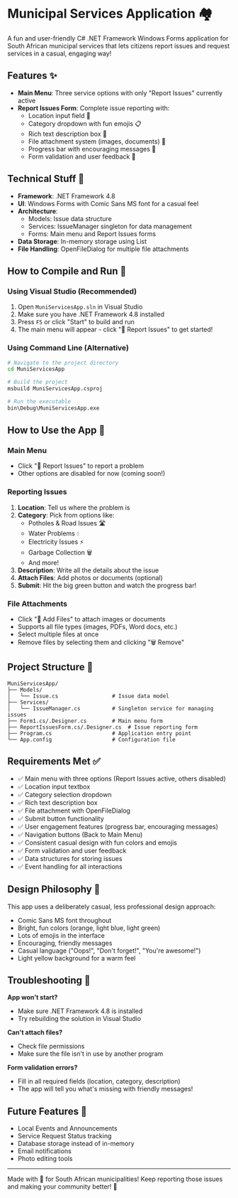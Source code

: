 # Municipal Services Application 🏘️

A fun and user-friendly C# .NET Framework Windows Forms application for South African municipal services that lets citizens report issues and request services in a casual, engaging way!

## Features ✨

- **Main Menu**: Three service options with only "Report Issues" currently active
- **Report Issues Form**: Complete issue reporting with:
  - Location input field 📍
  - Category dropdown with fun emojis 📋
  - Rich text description box 📝
  - File attachment system (images, documents) 📎
  - Progress bar with encouraging messages 🌟
  - Form validation and user feedback 🚨

## Technical Stuff 🔧

- **Framework**: .NET Framework 4.8
- **UI**: Windows Forms with Comic Sans MS font for a casual feel
- **Architecture**: 
  - Models: Issue data structure
  - Services: IssueManager singleton for data management
  - Forms: Main menu and Report Issues forms
- **Data Storage**: In-memory storage using List<Issue>
- **File Handling**: OpenFileDialog for multiple file attachments

## How to Compile and Run 🚀

### Using Visual Studio (Recommended)
1. Open `MuniServicesApp.sln` in Visual Studio
2. Make sure you have .NET Framework 4.8 installed
3. Press `F5` or click "Start" to build and run
4. The main menu will appear - click "🚨 Report Issues" to get started!

### Using Command Line (Alternative)
```bash
# Navigate to the project directory
cd MuniServicesApp

# Build the project
msbuild MuniServicesApp.csproj

# Run the executable
bin\Debug\MuniServicesApp.exe
```

## How to Use the App 📱

### Main Menu
- Click "🚨 Report Issues" to report a problem
- Other options are disabled for now (coming soon!)

### Reporting Issues
1. **Location**: Tell us where the problem is
2. **Category**: Pick from options like:
   - Potholes & Road Issues 🛣️
   - Water Problems 💧
   - Electricity Issues ⚡
   - Garbage Collection 🗑️
   - And more!
3. **Description**: Write all the details about the issue
4. **Attach Files**: Add photos or documents (optional)
5. **Submit**: Hit the big green button and watch the progress bar!

### File Attachments
- Click "📎 Add Files" to attach images or documents
- Supports all file types (images, PDFs, Word docs, etc.)
- Select multiple files at once
- Remove files by selecting them and clicking "🗑️ Remove"

## Project Structure 📁

```
MuniServicesApp/
├── Models/
│   └── Issue.cs                 # Issue data model
├── Services/
│   └── IssueManager.cs          # Singleton service for managing issues
├── Form1.cs/.Designer.cs        # Main menu form
├── ReportIssuesForm.cs/.Designer.cs  # Issue reporting form
├── Program.cs                   # Application entry point
└── App.config                   # Configuration file
```

## Requirements Met ✅

- ✅ Main menu with three options (Report Issues active, others disabled)
- ✅ Location input textbox
- ✅ Category selection dropdown
- ✅ Rich text description box
- ✅ File attachment with OpenFileDialog
- ✅ Submit button functionality
- ✅ User engagement features (progress bar, encouraging messages)
- ✅ Navigation buttons (Back to Main Menu)
- ✅ Consistent casual design with fun colors and emojis
- ✅ Form validation and user feedback
- ✅ Data structures for storing issues
- ✅ Event handling for all interactions

## Design Philosophy 🎨

This app uses a deliberately casual, less professional design approach:
- Comic Sans MS font throughout
- Bright, fun colors (orange, light blue, light green)
- Lots of emojis in the interface
- Encouraging, friendly messages
- Casual language ("Oops!", "Don't forget!", "You're awesome!")
- Light yellow background for a warm feel

## Troubleshooting 🔧

**App won't start?**
- Make sure .NET Framework 4.8 is installed
- Try rebuilding the solution in Visual Studio

**Can't attach files?**
- Check file permissions
- Make sure the file isn't in use by another program

**Form validation errors?**
- Fill in all required fields (location, category, description)
- The app will tell you what's missing with friendly messages!

## Future Features 🚀

- Local Events and Announcements
- Service Request Status tracking
- Database storage instead of in-memory
- Email notifications
- Photo editing tools

---

Made with 💖 for South African municipalities! Keep reporting those issues and making your community better! 🌟
